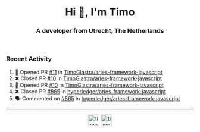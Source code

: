 <h1 align="center">Hi 👋, I'm Timo</h1>
<h3 align="center">A developer from Utrecht, The Netherlands</h3>
<br/>
<!-- https://github.com/rahuldkjain/github-profile-readme-generator --!>

<!--  <p align="left"><img src="https://github-readme-stats.vercel.app/api?username=timoglastra&show_icons=true&count_private=true&" alt="timoglastra" /></p> --!>

<!--
Github language stats
<p align="left"><img src="https://github-readme-stats.vercel.app/api/top-langs/?username=timoglastra&layout=compact" alt="timoglastra" /><p>
-->

<!-- Codestats language stats -->
<!-- <p align="left"><img src="https://codestats-readme.vercel.app/api/top-langs/?username=timoglastra&layout=compact&language_count=12" alt="timoglastra" /><p>    --!>
  
<h3>Recent Activity</h3>

<!--START_SECTION:activity-->
1. 💪 Opened PR [#11](https://github.com/TimoGlastra/aries-framework-javascript/pull/11) in [TimoGlastra/aries-framework-javascript](https://github.com/TimoGlastra/aries-framework-javascript)
2. ❌ Closed PR [#10](https://github.com/TimoGlastra/aries-framework-javascript/pull/10) in [TimoGlastra/aries-framework-javascript](https://github.com/TimoGlastra/aries-framework-javascript)
3. 💪 Opened PR [#10](https://github.com/TimoGlastra/aries-framework-javascript/pull/10) in [TimoGlastra/aries-framework-javascript](https://github.com/TimoGlastra/aries-framework-javascript)
4. ❌ Closed PR [#865](https://github.com/hyperledger/aries-framework-javascript/pull/865) in [hyperledger/aries-framework-javascript](https://github.com/hyperledger/aries-framework-javascript)
5. 🗣 Commented on [#865](https://github.com/hyperledger/aries-framework-javascript/issues/865) in [hyperledger/aries-framework-javascript](https://github.com/hyperledger/aries-framework-javascript)
<!--END_SECTION:activity-->

---

<p align="center">
<a href="https://twitter.com/timoglastra" target="blank"><img align="center" src="https://cdn.jsdelivr.net/npm/simple-icons@3.0.1/icons/twitter.svg" alt="timoglastra" height="30" width="30" /></a>
<a href="https://linkedin.com/in/timoglastra" target="blank"><img align="center" src="https://cdn.jsdelivr.net/npm/simple-icons@3.0.1/icons/linkedin.svg" alt="timoglastra" height="30" width="30" /></a>
</p>



